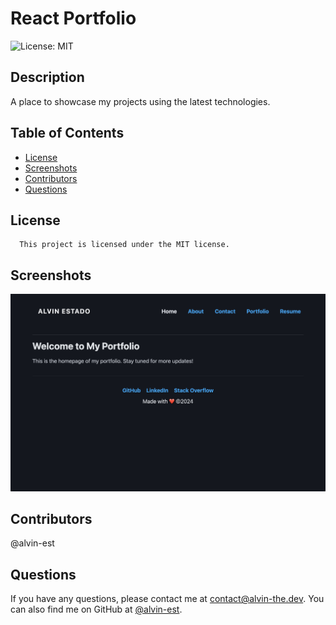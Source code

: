 # React Portfolio
![License: MIT](https://img.shields.io/badge/License-MIT-yellow.svg)
## Description
A place to showcase my projects using the latest technologies.
## Table of Contents
- [License](#license)
- [Screenshots](#screenshots)
- [Contributors](#Contributors)
- [Questions](#questions)
## License
      This project is licensed under the MIT license.
## Screenshots
![Screenshot](./misc/screenshot.png) 
## Contributors
@alvin-est
## Questions
If you have any questions, please contact me at [contact@alvin-the.dev](mailto:contact@alvin-the.dev). You can also find me on GitHub at [@alvin-est](https://github.com/@alvin-est).  
